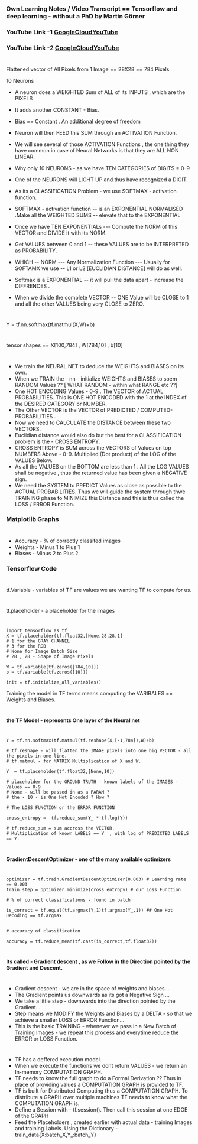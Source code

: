 ### Own Learning Notes / Video Transcript == Tensorflow and deep learning - without a PhD by Martin Görner

### YouTube Link -1 [GoogleCloudYouTube](https://www.youtube.com/watch?v=vq2nnJ4g6N0)
### YouTube Link -2 [GoogleCloudYouTube](https://www.youtube.com/watch?v=vq2nnJ4g6N0)

#
Flattened vector of All Pixels from 1 Image == 28X28 == 784 Pixels 

10 Neurons 

- A neuron does a WEIGHTED Sum of ALL of its INPUTS , which are the PIXELS 
- It adds another CONSTANT - Bias.
- Bias == Constant . An additional degree of freedom 
- Neuron will then FEED this SUM through an ACTIVATION Function. 
- We will see several of those ACTIVATION Functions , the one thing they have common in case of Neural Networks is that they are ALL NON LINEAR.
- Why only 10 NEURONS - as we have TEN CATEGORIES of DIGITS = 0-9
- One of the NEURONS will LIGHT UP and thus have recognized a DIGIT.
- As its a CLASSIFICATION Problem - we use SOFTMAX - activation function.

- SOFTMAX - activation function -- is an EXPONENTIAL NORMALISED .Make all the WEIGHTED SUMS -- elevate that to the EXPONENTIAL
- Once we have TEN EXPONENTIALs --- Compute the NORM of this VECTOR and DIVIDE it with its NORM. 
- Get VALUES between 0 and 1 -- these VALUES are to be INTERPRETED as PROBABILITY.
- WHICH -- NORM --- Any Normalization Function --- Usually for SOFTAMX we use -- L1 or L2 [EUCLIDIAN DISTANCE] will do as well.
- Softmax is a EXPONENTIAL -- it will pull the data apart - increase the DIFFRENCES .
- When we divide the complete VECTOR -- ONE Value will be CLOSE to 1 and all the other VALUES being very CLOSE to ZERO.

#
Y = tf.nn.softmax(tf.matmul(X,W)+b)

#

tensor shapes == X[100,784] , W[784,10] , b[10]
#
- We train the NEURAL NET to deduce the WEIGHTS and BIASES on its own. 
- When we TRAIN the - nn - initialize WEIGHTS and BIASES to soem RANDOM Values ?? [ WHAT RANDOM - within what RANGE etc ??]
- One HOT ENCODING Values - 0-9 . The VECTOR of ACTUAL PROBABILITIES. This is ONE HOT ENCODED with the 1 at the INDEX of the DESIRED CATEGORY or NUMBER. 
- The Other VECTOR is the VECTOR of PREDICTED / COMPUTED-  PROBABILITIES . 
- Now we need to CALCULATE the DISTANCE between these two VECTORS. 
- Euclidian distance would also do but the best for a CLASSIFICATION problem is the - CROSS ENTROPY. 
- CROSS ENTROPY is SUM across the VECTORS of Values on top NUMBERS Above - 0-9. Multiplied (Dot product) of the LOG of the VALUES Below. 
- As all the VALUES on the BOTTOM are less than 1 . All the LOG VALUES  shall be negative , thus the returned value has been given a NEGATIVE sign. 
- We need the SYSTEM to PREDICT Values as close as possible to the ACTUAL PROBABILITIES. Thus we will guide the system through thwe TRAINING phase to MINIMIZE this Distance and this is thus called the LOSS / ERROR Function. 

### Matplotlib Graphs 
#
- Accuracy - % of correctly classifed images
- Weights - Minus 1 to Plus 1 
- Biases - Minus 2 to Plus 2

### Tensorflow Code
#
tf.Variable - variables of TF are values we are wanting TF to compute for us. 
#
tf.placeholder - a placeholder for the images
#

```
import tensorflow as tf 
X = tf.placeholder(tf.float32,[None,28,28,1]
# 1 for the GRAY CHANNEL 
# 3 for the RGB
# None for Image Batch Size 
# 28 , 28 - Shape of Image Pixels

W = tf.variable(tf.zeros([784,10]))
b = tf.Variable(tf.zeros([10]))

init = tf.initialize_all_variables()

```
Training the model in TF terms means computing the VARIBALES == Weights and Biases. 
#
#### the TF Model - represents One layer of the Neural net
#

```
Y = tf.nn.softmax(tf.matmul(tf.reshape(X,[-1,784]),W)+b)

# tf.reshape - will flatten the IMAGE pixels into one big VECTOR - all the pixels in one line.
# tf.matmul - for MATRIX Multiplication of X and W.

Y_ = tf.placeholder(tf.float32,[None,10])

# placeholder for the GROUND TRUTH - known labels of the IMAGES - Values == 0-9
# None - will be passed in as a PARAM ?
# the - 10 - is One Hot Encoded ? How ? 

# The LOSS FUNCTION or the ERROR FUNCTION 

cross_entropy = -tf.reduce_sum(Y_ * tf.log(Y))

# tf.reduce_sum = sum accross the VECTOR. 
# Multiplication of known LABELS == Y_ , with log of PREDICTED LABELS == Y.

```
#

#### GradientDescentOptimizer - one of the many available optimizers

#
```
optimizer = tf.train.GradientDescentOptimizer(0.003) # Learning rate == 0.003
train_step = optimizer.minimize(cross_entropy) # our Loss Function 

# % of correct classifications - found in batch

is_correct = tf.equal(tf.argmax(Y,1)tf.argmax(Y_,1)) ## One Hot Decoding == tf.argmax


# accuracy of classification 

accuracy = tf.reduce_mean(tf.cast(is_correct,tf.float32))

```
#
#### Its called - Gradient descent , as we Follow in the Direction pointed by the Gradient and Descent. 
#
- Gradient descent - we are in the space of weights and biases...
- The Gradient points us downwards as its got a Negative Sign ...
- We take a little step - downwards into the direction pointed by the Gradient...
- Step means we MODIFY the Weights and Biases by a DELTA - so that we achieve a smaller LOSS or ERROR Function...
- This is the basic TRAINING - whenever we pass in a New Batch of Training Images - we repeat this process and everytime reduce the ERROR or LOSS Function.
 
#
- TF has a deffered execution model.
- When we execute the functions we dont return VALUES - we return an In-memory COMPUTATION GRAPH.
- TF needs to know the full graph to do a Formal Derivation ?? Thus in place of providing values a COMPUTATION GRAPH is provided to TF.
- TF is built for Distributed Computing thus a COMPUTATION GRAPH. To distribute a GRAPH over multiple machines TF needs to know what the COMPUTATION GRAPH is. 
- Define a Session with - tf.session(). Then call this session at one EDGE of the GRAPH  
- Feed the Placeholders , created earlier with actual data - training Images and training Labels.  Using the Dictionary - train_data{X:batch_X,Y_:batch_Y}
#















